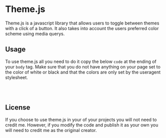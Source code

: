 # Theme.js
Theme.js is a javascript library that allows users to toggle between themes with a click of a button. It also takes into account the users preferred color scheme using media querys.

## Usage
To use theme.js all you need to do it copy the below <code>code</code> at the ending of your <code>body</code> tag. Make sure that you do not have anything on your page set to the color of white or black and that the colors are only set by the useragent stylesheet.

<pre>
<script src="https://itspotter.com/theme.js"></script>
</pre>

## License

If you choose to use theme.js in your of your projects you will not need to credit me. However, if you modify the code and publish it as your own you will need to credit me as the original creator.
